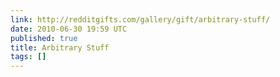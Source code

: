 ```yaml
---
link: http://redditgifts.com/gallery/gift/arbitrary-stuff/
date: 2010-06-30 19:59 UTC
published: true
title: Arbitrary Stuff
tags: []
---
```



